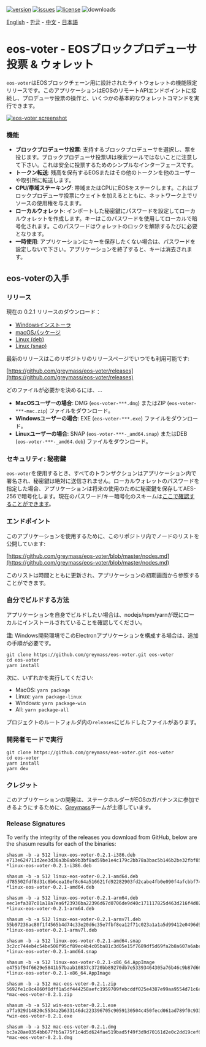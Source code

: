 [![version](https://img.shields.io/github/release/greymass/eos-voter/all.svg)](https://github.com/greymass/eos-voter/releases)
[![issues](https://img.shields.io/github/issues/greymass/eos-voter.svg)](https://github.com/greymass/eos-voter/issues)
[![license](https://img.shields.io/badge/license-MIT-blue.svg)](https://raw.githubusercontent.com/greymass/eos-voter/master/LICENSE)
![downloads](https://img.shields.io/github/downloads/greymass/eos-voter/total.svg)

[English](https://github.com/greymass/eos-voter/blob/master/README.md) - [한글](https://github.com/greymass/eos-voter/blob/master/README.kr.md) - [中文](https://github.com/greymass/eos-voter/blob/master/README.zh.md) - [日本語](https://github.com/greymass/eos-voter/blob/master/README.ja.md)

# eos-voter - EOSブロックプロデューサ投票 & ウォレット

`eos-voter`はEOSブロックチェーン用に設計されたライトウォレットの機能限定リリースです。このアプリケーションはEOSのリモートAPIエンドポイントに接続し、プロデューサ投票の操作と、いくつかの基本的なウォレットコマンドを実行できます。

[![eos-voter screenshot](https://raw.githubusercontent.com/greymass/eos-voter/master/eos-voter.png)](https://raw.githubusercontent.com/greymass/eos-voter/master/eos-voter.png)

### 機能

- **ブロックプロデューサ投票**: 支持するブロックプロデューサを選択し、票を投じます。ブロックプロデューサ投票UIは検索ツールではないことに注意して下さい。これは安全に投票するためのシンプルなインターフェースです。
- **トークン転送**: 残高を保有するEOSまたはその他のトークンを他のユーザーや取引所に転送します。
- **CPU/帯域ステーキング**: 帯域またはCPUにEOSをステークします。これはブロックプロデューサ投票にウェイトを加えるとともに、ネットワーク上でリソースの使用権を与えます。
- **ローカルウォレット**: インポートした秘密鍵にパスワードを設定してローカルウォレットを作成します。キーはこのパスワードを使用してローカルで暗号化されます。このパスワードはウォレットのロックを解除するたびに必要となります。
- **一時使用**: アプリケーションにキーを保存したくない場合は、パスワードを設定しないで下さい。アプリケーションを終了すると、キーは消去されます。

## eos-voterの入手

### リリース

現在の 0.2.1 リリースのダウンロード：

- [Windowsインストーラ](https://github.com/greymass/eos-voter/releases/download/v0.2.1/win-eos-voter-0.2.1.exe)
- [macOSパッケージ](https://github.com/greymass/eos-voter/releases/download/v0.2.1/mac-eos-voter-0.2.1.dmg)
- [Linux (deb)](https://github.com/greymass/eos-voter/releases/download/v0.2.1/linux-eos-voter-0.2.1-amd64.deb)
- [Linux (snap)](https://github.com/greymass/eos-voter/releases/download/v0.2.1/linux-eos-voter-0.2.1-amd64.snap)

最新のリリースはこのリポジトリのリリースページでいつでも利用可能です:

[https://github.com/greymass/eos-voter/releases](https://github.com/greymass/eos-voter/releases)

どのファイルが必要かを決めるには、...

- **MacOSユーザーの場合**: DMG (`eos-voter-***.dmg`) またはZIP (`eos-voter-***-mac.zip`) ファイルをダウンロード。
- **Windowsユーザーの場合**: EXE (`eos-voter-***.exe`) ファイルをダウンロード。
- **Linuxユーザーの場合**: SNAP (`eos-voter-***-_amd64.snap`) またはDEB (`eos-voter-***-_amd64.deb`) ファイルをダウンロード。

### セキュリティ: 秘密鍵

`eos-voter`を使用するとき、すべてのトランザクションはアプリケーション内で署名され、秘密鍵は絶対に送信されません。ローカルウォレットのパスワードを指定した場合、アプリケーションは将来の使用のために秘密鍵を保存してAES-256で暗号化します。現在のパスワード/キー暗号化のスキームは[ここで確認することができます](https://github.com/aaroncox/eos-voter/blob/master/app/shared/actions/wallet.js#L71-L86)。

### エンドポイント

このアプリケーションを使用するために、このリポジトリ内でノードのリストを公開しています:

[https://github.com/greymass/eos-voter/blob/master/nodes.md](https://github.com/greymass/eos-voter/blob/master/nodes.md)

このリストは時間とともに更新され、アプリケーションの初期画面から参照することができます。

### 自分でビルドする方法

アプリケーションを自身でビルドしたい場合は、nodejs/npm/yarnが既にローカルにインストールされていることを確認してください。

**注**: Windows開発環境でこのElectronアプリケーションを構成する場合は、追加の手順が必要です。

```
git clone https://github.com/greymass/eos-voter.git eos-voter
cd eos-voter
yarn install
```

次に、いずれかを実行してください:

- MacOS: `yarn package`
- Linux: `yarn package-linux`
- Windows: `yarn package-win`
- All: `yarn package-all`

プロジェクトのルートフォルダ内の`releases`にビルドしたファイルがあります。

### 開発者モードで実行

```
git clone https://github.com/greymass/eos-voter.git eos-voter
cd eos-voter
yarn install
yarn dev
```

### クレジット

このアプリケーションの開発は、ステークホルダーがEOSのガバナンスに参加できるようにするために、[Greymass](https://greymass.com)チームが主導しています。

### Release Signatures

To verify the integrity of the releases you download from GitHub, below are the shasum results for each of the binaries:

```
shasum -b -a 512 linux-eos-voter-0.2.1-i386.deb
e713e624711d2ee3d36a3b8ab9b3bf8ad59be1e4c179c2bb78a3bac5b146b2be32fbf859bfcb5e60ba658e8aca89d026d4856942765e0f44bfe11dcaf0ac33f9 *linux-eos-voter-0.2.1-i386.deb

shasum -b -a 512 linux-eos-voter-0.2.1-amd64.deb
d785502fdf8d31c8b6cea10ef8c64a516621fd92282903fd2cabe4fb0e090f4afcbbf7473ee730e46e6c8dc02c31e850162b2fb4c6ed587f89773bb499238385 *linux-eos-voter-0.2.1-amd64.deb

shasum -b -a 512 linux-eos-voter-0.2.1-arm64.deb
eec1efa387c01a18a7ea6f23936ba22396d67d0706de9d40c171117825d463d216f4d0207ff0902372eb2e46022d5bd588ee214802ba88d64b112847df311777 *linux-eos-voter-0.2.1-arm64.deb

shasum -b -a 512 linux-eos-voter-0.2.1-armv7l.deb
55b97236ac80f1f4565b4d74c33e20d6c35e7fbf8ea12f71c023a1a1a5d99412e0496d95efae61dbfb66a4880f2a09940754d653647608cc0d832de271e2d61e *linux-eos-voter-0.2.1-armv7l.deb

shasum -b -a 512 linux-eos-voter-0.2.1-amd64.snap
3c2cc744eb4c54be508f95cf89ec4b4c05ba81c3d05e15f7689df5d69fa2b8a607a6abcd5934a2f34202342b5bfa052a545ec252822a292e9c160094424182ad *linux-eos-voter-0.2.1-amd64.snap

shasum -b -a 512 linux-eos-voter-0.2.1-x86_64.AppImage
e475bf94f6629e5841b57baab10837c3720bb89270db7e53393464305a76b46c9b87d66b8f57c6caacc78291494d65c0f891b59ac0f099eb9b31946b851fff0b *linux-eos-voter-0.2.1-x86_64.AppImage

shasum -b -a 512 mac-eos-voter-0.2.1.zip
5692fe1c8c4860f0dff1a5df444258aefc1959709febcddf025e4387e99aa9554d71c6a9839c9ac15d5e0d9e2e79eaf03265a9060dc20325bb03c3c374fd9783 *mac-eos-voter-0.2.1.zip

shasum -b -a 512 win-eos-voter-0.2.1.exe
a7fa929d14820c5534a2b633146dc223396705c9059130504c450fecd061ad789f0c9338c58946cb0a19dac73045d430e1598c387338390f7c1d589cbd50a475 *win-eos-voter-0.2.1.exe

shasum -b -a 512 mac-eos-voter-0.2.1.dmg
bc3a28ae0354bb677fb5a775f1c4d5d624fae519bad5f49f3d9d70161d2e0c2dd19cef6a24b25ec0e0823bf1aafda7a422a9c2178c3bf784138173818b63d6b6 *mac-eos-voter-0.2.1.dmg
```
